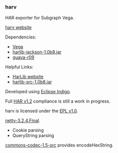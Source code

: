 ### harv
HAR exporter for Subgraph Vega.

[harv website](https://sites.google.com/site/consiliensharv/)

Dependencies:

* [Vega](https://github.com/subgraph/Vega)
* [harlib-jackson-1.0b8.jar](http://downloads.sourceforge.net/project/benchlab/HarLib/1.0b8/harlib-jackson-1.0b8.jar)
* [guava-r09](http://guava-libraries.googlecode.com/files/guava-r09.zip)

Helpful Links:

* [HarLib website](https://sites.google.com/site/frogthinkerorg/projects/harlib)
* [harlib-src-1.0b8.jar](http://sourceforge.net/projects/benchlab/files/HarLib/1.0b8/harlib-src-1.0b8.jar/download)

Developed using [Eclipse Indigo](http://www.eclipse.org/downloads/).

Full [HAR v1.2](http://www.softwareishard.com/blog/har-12-spec) compliance is still a work in progress.

harv is licensed under the [EPL v1.0](http://www.eclipse.org/legal/epl-v10.html).

[netty-3.2.4.Final](https://github.com/netty/netty).

* Cookie parsing 
* QueryString parsing

[commons-codec-1.5-src](http://commons.apache.org/codec/download_codec.cgi) provides encodeHexString.
